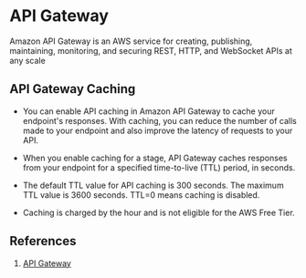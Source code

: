 # API Gateway

Amazon API Gateway is an AWS service for creating, publishing, maintaining, monitoring, and securing REST, HTTP, and WebSocket APIs at any scale

## API Gateway Caching
- You can enable API caching in Amazon API Gateway to cache your endpoint's responses. With caching, you can reduce the number of calls made to your endpoint and also improve the latency of requests to your API.

- When you enable caching for a stage, API Gateway caches responses from your endpoint for a specified time-to-live (TTL) period, in seconds.

- The default TTL value for API caching is 300 seconds. The maximum TTL value is 3600 seconds. TTL=0 means caching is disabled.

- Caching is charged by the hour and is not eligible for the AWS Free Tier.


## References

1) [API Gateway](https://docs.aws.amazon.com/apigateway/latest/developerguide/welcome.html)